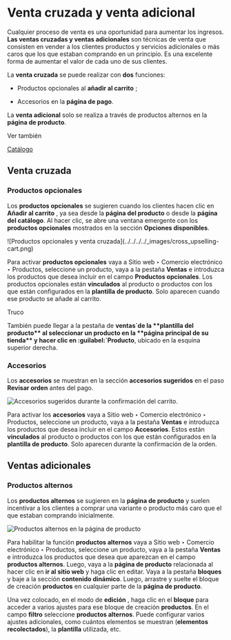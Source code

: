# Venta cruzada y venta adicional

Cualquier proceso de venta es una oportunidad para aumentar los ingresos.
**Las ventas cruzadas y ventas adicionales** son técnicas de venta que
consisten en vender a los clientes productos y servicios adicionales o más
caros que los que estaban comprando en un principio. Es una excelente forma de
aumentar el valor de cada uno de sus clientes.

La **venta cruzada** se puede realizar con **dos** funciones:

  * Productos opcionales al **añadir al carrito** ;

  * Accesorios en la **página de pago**.

La **venta adicional** solo se realiza a través de productos alternos en la
**página de producto**.

<div class="alert alert-secondary">
<p class="alert-title">
Ver también</p><p><a href="catalog">Catálogo</a></p>
</div>

## Venta cruzada

### Productos opcionales

Los **productos opcionales** se sugieren cuando los clientes hacen clic en
**Añadir al carrito** , ya sea desde la **página del producto** o desde la
**página del catálogo**. Al hacer clic, se abre una ventana emergente con los
**productos opcionales** mostrados en la sección **Opciones disponibles**.

![Productos opcionales y venta cruzada](../../../../_images/cross_upselling-
cart.png)

Para activar **productos opcionales** vaya a Sitio web ‣ Comercio electrónico
‣ Productos, seleccione un producto, vaya a la pestaña **Ventas** e introduzca
los productos que desea incluir en el campo **Productos opcionales**. Los
productos opcionales están **vinculados** al producto o productos con los que
están configurados en la **plantilla de producto**. Solo aparecen cuando ese
producto se añade al carrito.

<div class="alert alert-info">
<p class="alert-title">
Truco</p><p>También puede llegar a la pestaña de <b>ventas`de la **plantilla del producto** al seleccionar un producto en la **página principal de su tienda** y hacer clic en :guilabel:`Producto</b>, ubicado en la esquina superior derecha.</p>
</div>

### Accesorios

Los **accesorios** se muestran en la sección **accesorios sugeridos** en el
paso **Revisar orden** antes del pago.

![Accesorios sugeridos durante la confirmación del
carrito.](../../../../_images/cross_upselling-checkout.png)

Para activar los **accesorios** vaya a Sitio web ‣ Comercio electrónico ‣
Productos, seleccione un producto, vaya a la pestaña **Ventas** e introduzca
los productos que desea incluir en el campo **Accesorios**. Estos están
**vinculados** al producto o productos con los que están configurados en la
**plantilla de producto**. Solo aparecen durante la confirmación de la orden.

## Ventas adicionales

### Productos alternos

Los **productos alternos** se sugieren en la **página de producto** y suelen
incentivar a los clientes a comprar una variante o producto más caro que el
que estaban comprando inicialmente.

![Productos alternos en la página de
producto](../../../../_images/cross_upselling-alternative.png)

Para habilitar la función **productos alternos** vaya a Sitio web ‣ Comercio
electrónico ‣ Productos, seleccione un producto, vaya a la pestaña **Ventas**
e introduzca los productos que desea que aparezcan en el campo **productos
alternos**. Luego, vaya a la **página de producto** relacionada al hacer clic
en **ir al sitio web** y haga clic en editar. Vaya a la pestaña **bloques** y
baje a la sección **contenido dinámico**. Luego, arrastre y suelte el bloque
de creación **productos** en cualquier parte de la **página de producto**.

Una vez colocado, en el modo de **edición** , haga clic en el **bloque** para
acceder a varios ajustes para ese bloque de creación **productos**. En el
campo **filtro** seleccione **productos alternos**. Puede configurar varios
ajustes adicionales, como cuántos elementos se muestran (**elementos
recolectados**), la **plantilla** utilizada, etc.

